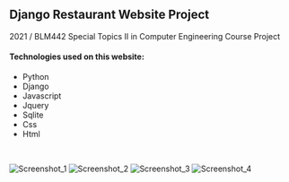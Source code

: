 Django Restaurant Website Project
---------------------
2021 / BLM442 Special Topics II in Computer Engineering Course Project

#### Technologies used on this website:
- Python
- Django
- Javascript
- Jquery
- Sqlite
- Css
- Html
<br>

![Screenshot_1](https://user-images.githubusercontent.com/22173853/120362156-6d458680-c313-11eb-82fe-6025c9635095.png)
![Screenshot_2](https://user-images.githubusercontent.com/22173853/120362161-6e76b380-c313-11eb-958b-90d32dd255d1.png)
![Screenshot_3](https://user-images.githubusercontent.com/22173853/120362165-6fa7e080-c313-11eb-9c87-34577dd12180.png)
![Screenshot_4](https://user-images.githubusercontent.com/22173853/120362169-70d90d80-c313-11eb-946c-e493a5e1697d.png)
